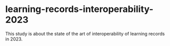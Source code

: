 # learning-records-interoperability-2023
This study is about the state of the art of interoperability of learning records in 2023.

